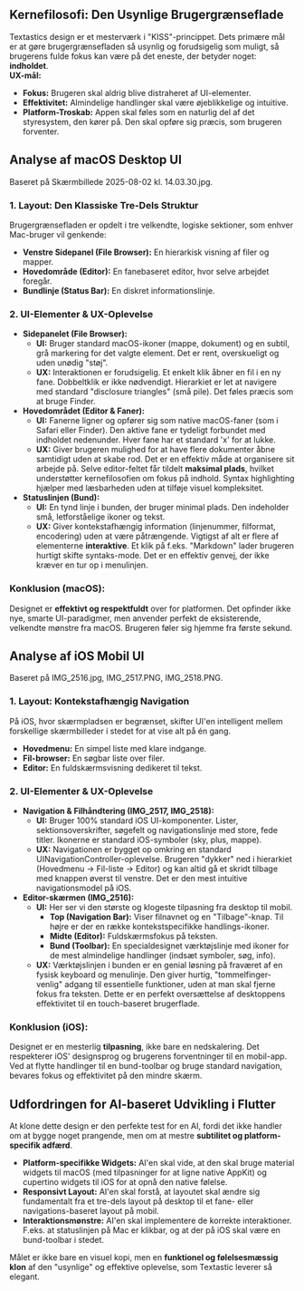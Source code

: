 ## **Kernefilosofi: Den Usynlige Brugergrænseflade**

Textastics design er et mesterværk i "KISS"-princippet. Dets primære mål er at gøre brugergrænsefladen så usynlig og forudsigelig som muligt, så brugerens fulde fokus kan være på det eneste, der betyder noget: **indholdet**.  
**UX-mål:**

* **Fokus:** Brugeren skal aldrig blive distraheret af UI-elementer.  
* **Effektivitet:** Almindelige handlinger skal være øjeblikkelige og intuitive.  
* **Platform-Troskab:** Appen skal føles som en naturlig del af det styresystem, den kører på. Den skal opføre sig præcis, som brugeren forventer.

## **Analyse af macOS Desktop UI**

Baseret på Skærmbillede 2025-08-02 kl. 14.03.30.jpg.

### **1\. Layout: Den Klassiske Tre-Dels Struktur**

Brugergrænsefladen er opdelt i tre velkendte, logiske sektioner, som enhver Mac-bruger vil genkende:

* **Venstre Sidepanel (File Browser):** En hierarkisk visning af filer og mapper.  
* **Hovedområde (Editor):** En fanebaseret editor, hvor selve arbejdet foregår.  
* **Bundlinje (Status Bar):** En diskret informationslinje.

### **2\. UI-Elementer & UX-Oplevelse**

* **Sidepanelet (File Browser):**  
  * **UI:** Bruger standard macOS-ikoner (mappe, dokument) og en subtil, grå markering for det valgte element. Det er rent, overskueligt og uden unødig "støj".  
  * **UX:** Interaktionen er forudsigelig. Et enkelt klik åbner en fil i en ny fane. Dobbeltklik er ikke nødvendigt. Hierarkiet er let at navigere med standard "disclosure triangles" (små pile). Det føles præcis som at bruge Finder.  
* **Hovedområdet (Editor & Faner):**  
  * **UI:** Fanerne ligner og opfører sig som native macOS-faner (som i Safari eller Finder). Den aktive fane er tydeligt forbundet med indholdet nedenunder. Hver fane har et standard 'x' for at lukke.  
  * **UX:** Giver brugeren mulighed for at have flere dokumenter åbne samtidigt uden at skabe rod. Det er en effektiv måde at organisere sit arbejde på. Selve editor-feltet får tildelt **maksimal plads**, hvilket understøtter kernefilosofien om fokus på indhold. Syntax highlighting hjælper med læsbarheden uden at tilføje visuel kompleksitet.  
* **Statuslinjen (Bund):**  
  * **UI:** En tynd linje i bunden, der bruger minimal plads. Den indeholder små, letforståelige ikoner og tekst.  
  * **UX:** Giver kontekstafhængig information (linjenummer, filformat, encodering) uden at være påtrængende. Vigtigst af alt er flere af elementerne **interaktive**. Et klik på f.eks. "Markdown" lader brugeren hurtigt skifte syntaks-mode. Det er en effektiv genvej, der ikke kræver en tur op i menulinjen.

### **Konklusion (macOS):**

Designet er **effektivt og respektfuldt** over for platformen. Det opfinder ikke nye, smarte UI-paradigmer, men anvender perfekt de eksisterende, velkendte mønstre fra macOS. Brugeren føler sig hjemme fra første sekund.

## **Analyse af iOS Mobil UI**

Baseret på IMG\_2516.jpg, IMG\_2517.PNG, IMG\_2518.PNG.

### **1\. Layout: Kontekstafhængig Navigation**

På iOS, hvor skærmpladsen er begrænset, skifter UI'en intelligent mellem forskellige skærmbilleder i stedet for at vise alt på én gang.

* **Hovedmenu:** En simpel liste med klare indgange.  
* **Fil-browser:** En søgbar liste over filer.  
* **Editor:** En fuldskærmsvisning dedikeret til tekst.

### **2\. UI-Elementer & UX-Oplevelse**

* **Navigation & Filhåndtering (IMG\_2517, IMG\_2518):**  
  * **UI:** Bruger 100% standard iOS UI-komponenter. Lister, sektionsoverskrifter, søgefelt og navigationslinje med store, fede titler. Ikonerne er standard iOS-symboler (sky, plus, mappe).  
  * **UX:** Navigationen er bygget op omkring en standard UINavigationController-oplevelse. Brugeren "dykker" ned i hierarkiet (Hovedmenu \-\> Fil-liste \-\> Editor) og kan altid gå et skridt tilbage med knappen øverst til venstre. Det er den mest intuitive navigationsmodel på iOS.  
* **Editor-skærmen (IMG\_2516):**  
  * **UI:** Her ser vi den største og klogeste tilpasning fra desktop til mobil.  
    * **Top (Navigation Bar):** Viser filnavnet og en "Tilbage"-knap. Til højre er der en række kontekstspecifikke handlings-ikoner.  
    * **Midte (Editor):** Fuldskærmsfokus på teksten.  
    * **Bund (Toolbar):** En specialdesignet værktøjslinje med ikoner for de mest almindelige handlinger (indsæt symboler, søg, info).  
  * **UX:** Værktøjslinjen i bunden er en genial løsning på fraværet af en fysisk keyboard og menulinje. Den giver hurtig, "tommelfinger-venlig" adgang til essentielle funktioner, uden at man skal fjerne fokus fra teksten. Dette er en perfekt oversættelse af desktoppens effektivitet til en touch-baseret brugerflade.

### **Konklusion (iOS):**

Designet er en mesterlig **tilpasning**, ikke bare en nedskalering. Det respekterer iOS' designsprog og brugerens forventninger til en mobil-app. Ved at flytte handlinger til en bund-toolbar og bruge standard navigation, bevares fokus og effektivitet på den mindre skærm.

## **Udfordringen for AI-baseret Udvikling i Flutter**

At klone dette design er den perfekte test for en AI, fordi det ikke handler om at bygge noget prangende, men om at mestre **subtilitet og platform-specifik adfærd**.

* **Platform-specifikke Widgets:** AI'en skal vide, at den skal bruge material widgets til macOS (med tilpasninger for at ligne native AppKit) og cupertino widgets til iOS for at opnå den native følelse.  
* **Responsivt Layout:** AI'en skal forstå, at layoutet skal ændre sig fundamentalt fra et tre-dels layout på desktop til et fane- eller navigations-baseret layout på mobil.  
* **Interaktionsmønstre:** AI'en skal implementere de korrekte interaktioner. F.eks. at statuslinjen på Mac er klikbar, og at der på iOS skal være en bund-toolbar i stedet.

Målet er ikke bare en visuel kopi, men en **funktionel og følelsesmæssig klon** af den "usynlige" og effektive oplevelse, som Textastic leverer så elegant.